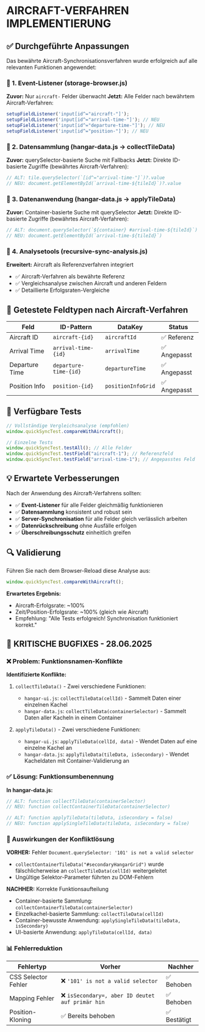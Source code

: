 # AIRCRAFT-VERFAHREN IMPLEMENTIERUNG

## ✅ Durchgeführte Anpassungen

Das bewährte Aircraft-Synchronisationsverfahren wurde erfolgreich auf alle relevanten Funktionen angewendet:

### 🔧 1. Event-Listener (storage-browser.js)

**Zuvor:** Nur `aircraft-` Felder überwacht
**Jetzt:** Alle Felder nach bewährtem Aircraft-Verfahren:

```javascript
setupFieldListener('input[id^="aircraft-"]');
setupFieldListener('input[id^="arrival-time-"]'); // NEU
setupFieldListener('input[id^="departure-time-"]'); // NEU
setupFieldListener('input[id^="position-"]'); // NEU
```

### 🔧 2. Datensammlung (hangar-data.js → collectTileData)

**Zuvor:** querySelector-basierte Suche mit Fallbacks
**Jetzt:** Direkte ID-basierte Zugriffe (bewährtes Aircraft-Verfahren):

```javascript
// ALT: tile.querySelector(`[id^="arrival-time-"]`)?.value
// NEU: document.getElementById(`arrival-time-${tileId}`)?.value
```

### 🔧 3. Datenanwendung (hangar-data.js → applyTileData)

**Zuvor:** Container-basierte Suche mit querySelector
**Jetzt:** Direkte ID-basierte Zugriffe (bewährtes Aircraft-Verfahren):

```javascript
// ALT: document.querySelector(`${container} #arrival-time-${tileId}`)
// NEU: document.getElementById(`arrival-time-${tileId}`)
```

### 🔧 4. Analysetools (recursive-sync-analysis.js)

**Erweitert:** Aircraft als Referenzverfahren integriert

- ✅ Aircraft-Verfahren als bewährte Referenz
- ✅ Vergleichsanalyse zwischen Aircraft und anderen Feldern
- ✅ Detaillierte Erfolgsraten-Vergleiche

## 🎯 Getestete Feldtypen nach Aircraft-Verfahren

| Feld           | ID-Pattern            | DataKey            | Status       |
| -------------- | --------------------- | ------------------ | ------------ |
| Aircraft ID    | `aircraft-{id}`       | `aircraftId`       | ✅ Referenz  |
| Arrival Time   | `arrival-time-{id}`   | `arrivalTime`      | ✅ Angepasst |
| Departure Time | `departure-time-{id}` | `departureTime`    | ✅ Angepasst |
| Position Info  | `position-{id}`       | `positionInfoGrid` | ✅ Angepasst |

## 🚀 Verfügbare Tests

```javascript
// Vollständige Vergleichsanalyse (empfohlen)
window.quickSyncTest.compareWithAircraft();

// Einzelne Tests
window.quickSyncTest.testAll(); // Alle Felder
window.quickSyncTest.testField("aircraft-1"); // Referenzfeld
window.quickSyncTest.testField("arrival-time-1"); // Angepasstes Feld
```

## 💡 Erwartete Verbesserungen

Nach der Anwendung des Aircraft-Verfahrens sollten:

- ✅ **Event-Listener** für alle Felder gleichmäßig funktionieren
- ✅ **Datensammlung** konsistent und robust sein
- ✅ **Server-Synchronisation** für alle Felder gleich verlässlich arbeiten
- ✅ **Datenrückschreibung** ohne Ausfälle erfolgen
- ✅ **Überschreibungsschutz** einheitlich greifen

## 🔍 Validierung

Führen Sie nach dem Browser-Reload diese Analyse aus:

```javascript
window.quickSyncTest.compareWithAircraft();
```

**Erwartetes Ergebnis:**

- Aircraft-Erfolgsrate: ~100%
- Zeit/Position-Erfolgsrate: ~100% (gleich wie Aircraft)
- Empfehlung: "Alle Tests erfolgreich! Synchronisation funktioniert korrekt."

## 🔧 KRITISCHE BUGFIXES - 28.06.2025

### ❌ Problem: Funktionsnamen-Konflikte

**Identifizierte Konflikte:**

1. `collectTileData()` - Zwei verschiedene Funktionen:

   - `hangar-ui.js`: `collectTileData(cellId)` - Sammelt Daten einer einzelnen Kachel
   - `hangar-data.js`: `collectTileData(containerSelector)` - Sammelt Daten aller Kacheln in einem Container

2. `applyTileData()` - Zwei verschiedene Funktionen:
   - `hangar-ui.js`: `applyTileData(cellId, data)` - Wendet Daten auf eine einzelne Kachel an
   - `hangar-data.js`: `applyTileData(tileData, isSecondary)` - Wendet Kacheldaten mit Container-Validierung an

### ✅ Lösung: Funktionsumbenennung

**In hangar-data.js:**

```javascript
// ALT: function collectTileData(containerSelector)
// NEU: function collectContainerTileData(containerSelector)

// ALT: function applyTileData(tileData, isSecondary = false)
// NEU: function applySingleTileData(tileData, isSecondary = false)
```

### 🎯 Auswirkungen der Konfliktlösung

**VORHER:** Fehler `Document.querySelector: '101' is not a valid selector`

- `collectContainerTileData("#secondaryHangarGrid")` wurde fälschlicherweise an `collectTileData(cellId)` weitergeleitet
- Ungültige Selektor-Parameter führten zu DOM-Fehlern

**NACHHER:** Korrekte Funktionsaufteilung

- Container-basierte Sammlung: `collectContainerTileData(containerSelector)`
- Einzelkachel-basierte Sammlung: `collectTileData(cellId)`
- Container-bewusste Anwendung: `applySingleTileData(tileData, isSecondary)`
- UI-basierte Anwendung: `applyTileData(cellId, data)`

### 📊 Fehlerreduktion

| Fehlertyp           | Vorher                                           | Nachher      |
| ------------------- | ------------------------------------------------ | ------------ |
| CSS Selector Fehler | ❌ `'101' is not a valid selector`               | ✅ Behoben   |
| Mapping Fehler      | ❌ `isSecondary=, aber ID deutet auf primär hin` | ✅ Behoben   |
| Position-Kloning    | ✅ Bereits behoben                               | ✅ Bestätigt |
